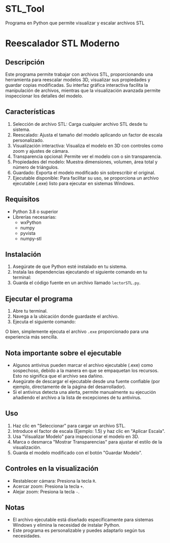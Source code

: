 # STL_Tool
Programa en Python que permite visualizar y escalar archivos STL

Reescalador STL Moderno
========================

Descripción
------------
Este programa permite trabajar con archivos STL, proporcionando una herramienta para reescalar modelos 3D, visualizar sus propiedades y guardar copias modificadas. Su interfaz gráfica interactiva facilita la manipulación de archivos, mientras que la visualización avanzada permite inspeccionar los detalles del modelo.

Características
---------------
1. Selección de archivo STL: Carga cualquier archivo STL desde tu sistema.
2. Reescalado: Ajusta el tamaño del modelo aplicando un factor de escala personalizado.
3. Visualización interactiva: Visualiza el modelo en 3D con controles como zoom y ajustes de cámara.
4. Transparencia opcional: Permite ver el modelo con o sin transparencia.
5. Propiedades del modelo: Muestra dimensiones, volumen, área total y número de triángulos.
6. Guardado: Exporta el modelo modificado sin sobrescribir el original.
7. Ejecutable disponible: Para facilitar su uso, se proporciona un archivo ejecutable (.exe) listo para ejecutar en sistemas Windows.

Requisitos
----------
- Python 3.8 o superior
- Librerías necesarias:
  - wxPython
  - numpy
  - pyvista
  - numpy-stl

Instalación
-----------
1. Asegúrate de que Python esté instalado en tu sistema.
2. Instala las dependencias ejecutando el siguiente comando en tu terminal:
3. Guarda el código fuente en un archivo llamado `lectorSTL.py`.

Ejecutar el programa
--------------------
1. Abre tu terminal.
2. Navega a la ubicación donde guardaste el archivo.
3. Ejecuta el siguiente comando:


O bien, simplemente ejecuta el archivo `.exe` proporcionado para una experiencia más sencilla.

Nota importante sobre el ejecutable
-----------------------------------
- Algunos antivirus pueden marcar el archivo ejecutable (.exe) como sospechoso, debido a la manera en que se empaquetan los recursos. Esto no significa que el archivo sea dañino.
- Asegúrate de descargar el ejecutable desde una fuente confiable (por ejemplo, directamente de la página del desarrollador).
- Si el antivirus detecta una alerta, permite manualmente su ejecución añadiendo el archivo a la lista de excepciones de tu antivirus.

Uso
---
1. Haz clic en "Seleccionar" para cargar un archivo STL.
2. Introduce el factor de escala (Ejemplo: 1.5) y haz clic en "Aplicar Escala".
3. Usa "Visualizar Modelo" para inspeccionar el modelo en 3D.
4. Marca o desmarca "Mostrar Transparencias" para ajustar el estilo de la visualización.
5. Guarda el modelo modificado con el botón "Guardar Modelo".

Controles en la visualización
-----------------------------
- Restablecer cámara: Presiona la tecla `R`.
- Acercar zoom: Presiona la tecla `+`.
- Alejar zoom: Presiona la tecla `-`.

Notas
-----
- El archivo ejecutable está diseñado específicamente para sistemas Windows y elimina la necesidad de instalar Python.
- Este programa es personalizable y puedes adaptarlo según tus necesidades.

